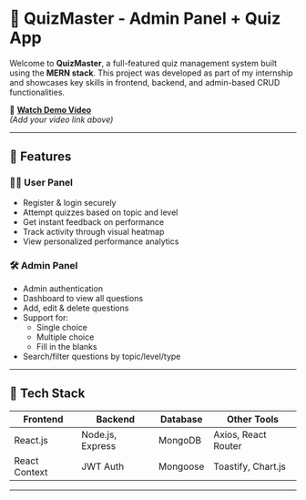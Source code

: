 # 🧠 QuizMaster - Admin Panel + Quiz App

Welcome to **QuizMaster**, a full-featured quiz management system built using the **MERN stack**. This project was developed as part of my internship and showcases key skills in frontend, backend, and admin-based CRUD functionalities.

🎥 **[Watch Demo Video](#)**  
_(Add your video link above)_

---

## 🚀 Features

### 👩‍🎓 User Panel
- Register & login securely
- Attempt quizzes based on topic and level
- Get instant feedback on performance
- Track activity through visual heatmap
- View personalized performance analytics

### 🛠️ Admin Panel
- Admin authentication
- Dashboard to view all questions
- Add, edit & delete questions
- Support for:
  - Single choice
  - Multiple choice
  - Fill in the blanks
- Search/filter questions by topic/level/type

---

## 🧰 Tech Stack

| Frontend        | Backend          | Database     | Other Tools         |
|-----------------|------------------|--------------|---------------------|
| React.js        | Node.js, Express | MongoDB      | Axios, React Router |
| React Context   | JWT Auth         | Mongoose     | Toastify, Chart.js  |

---



